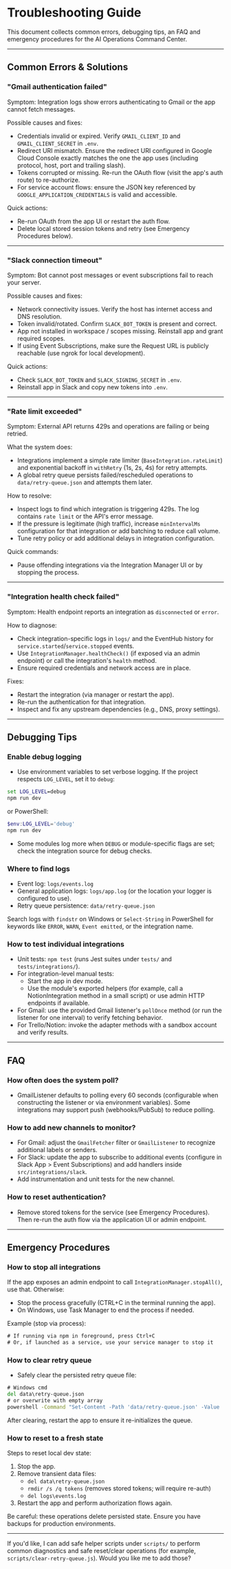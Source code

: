 # Troubleshooting Guide

This document collects common errors, debugging tips, an FAQ and emergency procedures for the AI Operations Command Center.

---

## Common Errors & Solutions

### "Gmail authentication failed"
Symptom: Integration logs show errors authenticating to Gmail or the app cannot fetch messages.

Possible causes and fixes:
- Credentials invalid or expired. Verify `GMAIL_CLIENT_ID` and `GMAIL_CLIENT_SECRET` in `.env`.
- Redirect URI mismatch. Ensure the redirect URI configured in Google Cloud Console exactly matches the one the app uses (including protocol, host, port and trailing slash).
- Tokens corrupted or missing. Re-run the OAuth flow (visit the app's auth route) to re-authorize.
- For service account flows: ensure the JSON key referenced by `GOOGLE_APPLICATION_CREDENTIALS` is valid and accessible.

Quick actions:
- Re-run OAuth from the app UI or restart the auth flow.
- Delete local stored session tokens and retry (see Emergency Procedures below).

---

### "Slack connection timeout"
Symptom: Bot cannot post messages or event subscriptions fail to reach your server.

Possible causes and fixes:
- Network connectivity issues. Verify the host has internet access and DNS resolution.
- Token invalid/rotated. Confirm `SLACK_BOT_TOKEN` is present and correct.
- App not installed in workspace / scopes missing. Reinstall app and grant required scopes.
- If using Event Subscriptions, make sure the Request URL is publicly reachable (use ngrok for local development).

Quick actions:
- Check `SLACK_BOT_TOKEN` and `SLACK_SIGNING_SECRET` in `.env`.
- Reinstall app in Slack and copy new tokens into `.env`.

---

### "Rate limit exceeded"
Symptom: External API returns 429s and operations are failing or being retried.

What the system does:
- Integrations implement a simple rate limiter (`BaseIntegration.rateLimit`) and exponential backoff in `withRetry` (1s, 2s, 4s) for retry attempts.
- A global retry queue persists failed/rescheduled operations to `data/retry-queue.json` and attempts them later.

How to resolve:
- Inspect logs to find which integration is triggering 429s. The log contains `rate limit` or the API's error message.
- If the pressure is legitimate (high traffic), increase `minIntervalMs` configuration for that integration or add batching to reduce call volume.
- Tune retry policy or add additional delays in integration configuration.

Quick commands:
- Pause offending integrations via the Integration Manager UI or by stopping the process.

---

### "Integration health check failed"
Symptom: Health endpoint reports an integration as `disconnected` or `error`.

How to diagnose:
- Check integration-specific logs in `logs/` and the EventHub history for `service.started`/`service.stopped` events.
- Use `IntegrationManager.healthCheck()` (if exposed via an admin endpoint) or call the integration's `health` method.
- Ensure required credentials and network access are in place.

Fixes:
- Restart the integration (via manager or restart the app).
- Re-run the authentication for that integration.
- Inspect and fix any upstream dependencies (e.g., DNS, proxy settings).

---

## Debugging Tips

### Enable debug logging
- Use environment variables to set verbose logging. If the project respects `LOG_LEVEL`, set it to `debug`:

```cmd
set LOG_LEVEL=debug
npm run dev
```

or PowerShell:

```powershell
$env:LOG_LEVEL='debug'
npm run dev
```

- Some modules log more when `DEBUG` or module-specific flags are set; check the integration source for debug checks.

### Where to find logs
- Event log: `logs/events.log`
- General application logs: `logs/app.log` (or the location your logger is configured to use).
- Retry queue persistence: `data/retry-queue.json`

Search logs with `findstr` on Windows or `Select-String` in PowerShell for keywords like `ERROR`, `WARN`, `Event emitted`, or the integration name.

### How to test individual integrations
- Unit tests: `npm test` (runs Jest suites under `tests/` and `tests/integrations/`).
- For integration-level manual tests:
  - Start the app in dev mode.
  - Use the module's exported helpers (for example, call a NotionIntegration method in a small script) or use admin HTTP endpoints if available.
- For Gmail: use the provided Gmail listener's `pollOnce` method (or run the listener for one interval) to verify fetching behavior.
- For Trello/Notion: invoke the adapter methods with a sandbox account and verify results.

---

## FAQ

### How often does the system poll?
- GmailListener defaults to polling every 60 seconds (configurable when constructing the listener or via environment variables). Some integrations may support push (webhooks/PubSub) to reduce polling.

### How to add new channels to monitor?
- For Gmail: adjust the `GmailFetcher` filter or `GmailListener` to recognize additional labels or senders.
- For Slack: update the app to subscribe to additional events (configure in Slack App > Event Subscriptions) and add handlers inside `src/integrations/slack`.
- Add instrumentation and unit tests for the new channel.

### How to reset authentication?
- Remove stored tokens for the service (see Emergency Procedures). Then re-run the auth flow via the application UI or admin endpoint.

---

## Emergency Procedures

### How to stop all integrations
If the app exposes an admin endpoint to call `IntegrationManager.stopAll()`, use that. Otherwise:
- Stop the process gracefully (CTRL+C in the terminal running the app).
- On Windows, use Task Manager to end the process if needed.

Example (stop via process):

```cmd
# If running via npm in foreground, press Ctrl+C
# Or, if launched as a service, use your service manager to stop it
```

### How to clear retry queue
- Safely clear the persisted retry queue file:

```cmd
# Windows cmd
del data\retry-queue.json
# or overwrite with empty array
powershell -Command "Set-Content -Path 'data/retry-queue.json' -Value '[]'"
```

After clearing, restart the app to ensure it re-initializes the queue.

### How to reset to a fresh state
Steps to reset local dev state:
1. Stop the app.
2. Remove transient data files:
   - `del data\retry-queue.json`
   - `rmdir /s /q tokens` (removes stored tokens; will require re-auth)
   - `del logs\events.log`
3. Restart the app and perform authorization flows again.

Be careful: these operations delete persisted state. Ensure you have backups for production environments.

---

If you'd like, I can add safe helper scripts under `scripts/` to perform common diagnostics and safe reset/clear operations (for example, `scripts/clear-retry-queue.js`). Would you like me to add those? 

